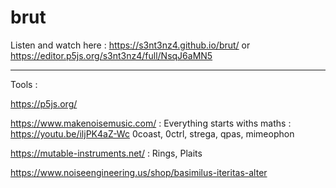 # brut

Listen and watch here : https://s3nt3nz4.github.io/brut/ or https://editor.p5js.org/s3nt3nz4/full/NsqJ6aMN5

-------------------------------------------------------
Tools :

https://p5js.org/

https://www.makenoisemusic.com/ : 
Everything starts withs maths : https://youtu.be/iljPK4aZ-Wc
0coast, 0ctrl, strega, qpas, mimeophon

https://mutable-instruments.net/ : 
Rings, Plaits

https://www.noiseengineering.us/shop/basimilus-iteritas-alter
